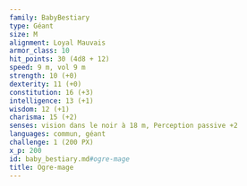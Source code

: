 ```yaml
---
family: BabyBestiary
type: Géant
size: M
alignment: Loyal Mauvais
armor_class: 10
hit_points: 30 (4d8 + 12)
speed: 9 m, vol 9 m
strength: 10 (+0)
dexterity: 11 (+0)
constitution: 16 (+3)
intelligence: 13 (+1)
wisdom: 12 (+1)
charisma: 15 (+2)
senses: vision dans le noir à 18 m, Perception passive +2
languages: commun, géant
challenge: 1 (200 PX)
x_p: 200
id: baby_bestiary.md#ogre-mage
title: Ogre-mage
---
```


